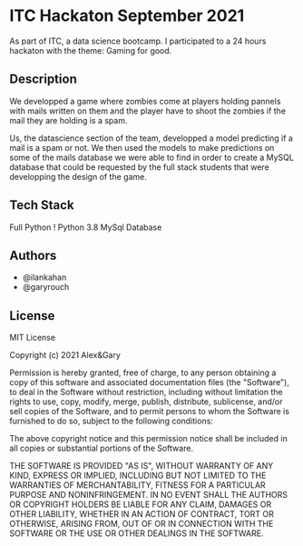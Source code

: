 # ITC Hackaton September 2021

As part of ITC, a data science bootcamp. I participated to a 24 hours hackaton with the theme: Gaming for good. 

## Description 

We developped a game where zombies come at players holding pannels with mails written on them and the player have to shoot the zombies if the mail they are holding is a spam. 

Us, the datascience section of the team, developped a model predicting if a mail is a spam or not. We then used the models to make predictions on some of the mails database we were able to find in order to create a MySQL database that could be requested by the full stack students that were developping the design of the game. 


## Tech Stack

Full Python !
Python 3.8
MySql Database
  
  
## Authors

- @ilankahan
- @garyrouch

  
## License

MIT License

Copyright (c) 2021 Alex&Gary

Permission is hereby granted, free of charge, to any person obtaining a copy
of this software and associated documentation files (the "Software"), to deal
in the Software without restriction, including without limitation the rights
to use, copy, modify, merge, publish, distribute, sublicense, and/or sell
copies of the Software, and to permit persons to whom the Software is
furnished to do so, subject to the following conditions:

The above copyright notice and this permission notice shall be included in all
copies or substantial portions of the Software.

THE SOFTWARE IS PROVIDED "AS IS", WITHOUT WARRANTY OF ANY KIND, EXPRESS OR
IMPLIED, INCLUDING BUT NOT LIMITED TO THE WARRANTIES OF MERCHANTABILITY,
FITNESS FOR A PARTICULAR PURPOSE AND NONINFRINGEMENT. IN NO EVENT SHALL THE
AUTHORS OR COPYRIGHT HOLDERS BE LIABLE FOR ANY CLAIM, DAMAGES OR OTHER
LIABILITY, WHETHER IN AN ACTION OF CONTRACT, TORT OR OTHERWISE, ARISING FROM,
OUT OF OR IN CONNECTION WITH THE SOFTWARE OR THE USE OR OTHER DEALINGS IN THE
SOFTWARE.
